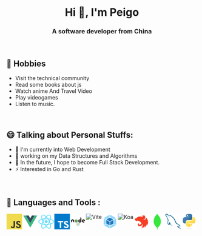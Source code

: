 <h1 align="center">Hi 👋, I'm Peigo</h1>
<h3 align="center">A software developer from China</h3>

<br/>

## 📅 Hobbies
- Visit the technical community
- Read some books about js
- Watch anime And Travel Video
- Play videogames
- Listen to music.

<br/>

## 😄 Talking about Personal Stuffs:
- 🌱 I'm currently into Web Development
- 🔭 working on my Data Structures and Algorithms
- 🚀 In the future, I hope to become Full Stack Development.
- ⚡ Interested in Go and Rust

<br/>

## 🔨 Languages and Tools :

<a href="https://developer.mozilla.org/en-US/docs/Web/JavaScript" target="_blank"> <img align="left" alt="JavaScript" height ="42px" src= "./assets/javascript-original.svg"></a>
<a href="https://vuejs.org/" target="_blank"> <img align="left" alt="Vue" height="42px" src="./assets/vue.svg"></a>
<a href="https://reactjs.org/" target="_blank"> <img align="left" alt="React" height="42px" src="./assets/react-original.svg"></a>
<a href="https://www.typescriptlang.org/" target="_blank"><img align="left" alt="Typescirpt" height ="42px" src="./assets/typescript-original.svg"></a>
<a href="https://nodejs.org" target="_blank"><img align="left" alt="Node.js" height ="42px" src="./assets/nodejs.svg"></a>
<a href="https://vitejs.dev/" target="_blank"><img align="left" alt="Vite" height ="42px" src="https://vitejs.dev/logo.svg"></a>
<a href="https://webpack.js.org/" target="_blank"><img align="left" alt="Webpack" height ="42px" src="./assets/webpack.svg"></a>
<a href="https://koajs.com/" target="_blank"><img align="left" alt="Koa" height ="42px" src="https://koa.bootcss.com/public/images/koa-logo.png"></a>
<a href="https://nestjs.com/" target="_blank"><img align="left" alt="Nest.js" height ="42px" src="./assets/nest-service.svg"></a>
<a href="https://www.mongodb.com/" target="_blank"> <img src="./assets/mongodb.svg" align="left" alt="MongoDB" height='42px'/> </a>
<a href="https://www.mysql.com/" target="_blank"> <img src="./assets/mysql-original.svg" align="left" alt="MySQL" height='42px'/> </a>
<a href="https://www.python.org" target="_blank"><img align="left" alt="Python" height ="42px" src="./assets/python-original.svg"></a>

<br/>

<!--
**Candane/candane** is a ✨ _special_ ✨ repository because its `README.md` (this file) appears on your GitHub profile.

Here are some ideas to get you started:

- 🔭 I’m currently working on ...
- 🌱 I’m currently learning ...
- 👯 I’m looking to collaborate on ...
- 🤔 I’m looking for help with ...
- 💬 Ask me about ...
- 📫 How to reach me: ...
- 😄 Pronouns: ...
- ⚡ Fun fact: ...
-->
